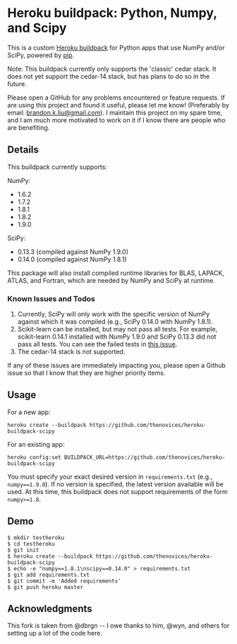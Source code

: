 Heroku buildpack: Python, Numpy, and Scipy
====================================================

This is a custom [Heroku buildpack](http://devcenter.heroku.com/articles/buildpacks)
for Python apps that use NumPy and/or SciPy, powered by [pip](http://www.pip-installer.org/).

Note: This buildpack currently only supports the 'classic' cedar stack. It
does not yet support the cedar-14 stack, but has plans to do so in the
future.

Please open a GitHub for any problems encountered or feature requests.
If are using this project and found it useful, please let me know! (Preferably
by email: brandon.k.liu@gmail.com). I maintain this project on my spare time,
and I am much more motivated to work on it if I know there are people who are
benefiting.

Details
-------

This buildpack currently supports:

NumPy:
  * 1.6.2
  * 1.7.2
  * 1.8.1
  * 1.8.2
  * 1.9.0

SciPy:
  * 0.13.3 (compiled against NumPy 1.9.0)
  * 0.14.0 (compiled against NumPy 1.8.1)

This package will also install compiled runtime libraries for BLAS, LAPACK,
ATLAS, and Fortran, which are needed by NumPy and SciPy at runtime.

### Known Issues and Todos

  1. Currently, SciPy will only work with the specific version of NumPy
     against which it was compiled (e.g., SciPy 0.14.0 with NumPy 1.8.1).
  2. Scikit-learn can be installed, but may not pass all tests. For example,
     scikit-learn 0.14.1 installed with NumPy 1.9.0 and SciPy 0.13.3 did not
     pass all tests. You can see the failed tests in [this issue][issue9].
  3. The cedar-14 stack is not supported.

[issue9]: https://github.com/thenovices/heroku-buildpack-scipy/issues/9#issuecomment-61660727

If any of these issues are immediately impacting you, please open a Github
issue so that I know that they are higher priority items.

Usage
-----
For a new app:

    heroku create --buildpack https://github.com/thenovices/heroku-buildpack-scipy

For an existing app:

    heroku config:set BUILDPACK_URL=https://github.com/thenovices/heroku-buildpack-scipy

You must specify your exact desired version in `requirements.txt` (e.g.,
`numpy==1.9.0`). If no version is specified, the latest version available will
be used. At this time, this buildpack does not support requirements of the
form `numpy>=1.8`.

Demo
----

    $ mkdir testheroku
    $ cd testheroku
    $ git init
    $ heroku create --buildpack https://github.com/thenovices/heroku-buildpack-scipy
    $ echo -e "numpy==1.8.1\nscipy==0.14.0" > requirements.txt
    $ git add requirements.txt
    $ git commit -m 'Added requirements'
    $ git push heroku master


Acknowledgments
---------------

This fork is taken from @dbrgn -- I owe thanks to him, @wyn, and others for
setting up a lot of the code here.
